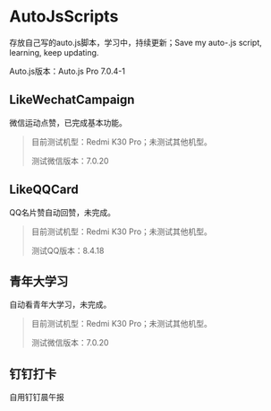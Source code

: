 
# AutoJsScripts
存放自己写的auto.js脚本，学习中，持续更新；Save my auto-.js script, learning, keep updating.

Auto.js版本：Auto.js Pro 7.0.4-1

## LikeWechatCampaign

微信运动点赞，已完成基本功能。

>目前测试机型：Redmi K30 Pro；未测试其他机型。
>
>测试微信版本：7.0.20

## LikeQQCard


QQ名片赞自动回赞，未完成。
>目前测试机型：Redmi K30 Pro；未测试其他机型。
>
>测试QQ版本：8.4.18

## 青年大学习

自动看青年大学习，未完成。

>目前测试机型：Redmi K30 Pro；未测试其他机型。
>
>测试微信版本：7.0.20

## 钉钉打卡

自用钉钉晨午报